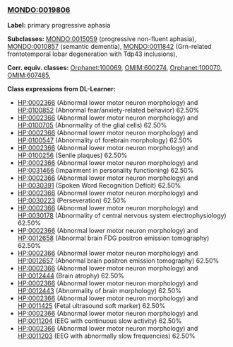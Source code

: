 
### [MONDO:0019806](http://purl.obolibrary.org/obo/MONDO_0019806)
**Label:** primary progressive aphasia

**Subclasses:** [MONDO:0015059](http://purl.obolibrary.org/obo/MONDO_0015059) (progressive non-fluent aphasia), [MONDO:0010857](http://purl.obolibrary.org/obo/MONDO_0010857) (semantic dementia), [MONDO:0011842](http://purl.obolibrary.org/obo/MONDO_0011842) (Grn-related frontotemporal lobar degeneration with Tdp43 inclusions), 

**Corr. equiv. classes:** [Orphanet:100069](http://www.orpha.net/ORDO/Orphanet_100069), [OMIM:600274](http://purl.obolibrary.org/obo/OMIM_600274), [Orphanet:100070](http://www.orpha.net/ORDO/Orphanet_100070), [OMIM:607485](http://purl.obolibrary.org/obo/OMIM_607485), 

**Class expressions from DL-Learner:**

- [HP:0002366](http://purl.obolibrary.org/obo/HP_0002366) (Abnormal lower motor neuron morphology) and [HP:0100852](http://purl.obolibrary.org/obo/HP_0100852) (Abnormal fear/anxiety-related behavior) 62.50%
- [HP:0002366](http://purl.obolibrary.org/obo/HP_0002366) (Abnormal lower motor neuron morphology) and [HP:0100705](http://purl.obolibrary.org/obo/HP_0100705) (Abnormality of the glial cells) 62.50%
- [HP:0002366](http://purl.obolibrary.org/obo/HP_0002366) (Abnormal lower motor neuron morphology) and [HP:0100547](http://purl.obolibrary.org/obo/HP_0100547) (Abnormality of forebrain morphology) 62.50%
- [HP:0002366](http://purl.obolibrary.org/obo/HP_0002366) (Abnormal lower motor neuron morphology) and [HP:0100256](http://purl.obolibrary.org/obo/HP_0100256) (Senile plaques) 62.50%
- [HP:0002366](http://purl.obolibrary.org/obo/HP_0002366) (Abnormal lower motor neuron morphology) and [HP:0031466](http://purl.obolibrary.org/obo/HP_0031466) (Impairment in personality functioning) 62.50%
- [HP:0002366](http://purl.obolibrary.org/obo/HP_0002366) (Abnormal lower motor neuron morphology) and [HP:0030391](http://purl.obolibrary.org/obo/HP_0030391) (Spoken Word Recognition Deficit) 62.50%
- [HP:0002366](http://purl.obolibrary.org/obo/HP_0002366) (Abnormal lower motor neuron morphology) and [HP:0030223](http://purl.obolibrary.org/obo/HP_0030223) (Perseveration) 62.50%
- [HP:0002366](http://purl.obolibrary.org/obo/HP_0002366) (Abnormal lower motor neuron morphology) and [HP:0030178](http://purl.obolibrary.org/obo/HP_0030178) (Abnormality of central nervous system electrophysiology) 62.50%
- [HP:0002366](http://purl.obolibrary.org/obo/HP_0002366) (Abnormal lower motor neuron morphology) and [HP:0012658](http://purl.obolibrary.org/obo/HP_0012658) (Abnormal brain FDG positron emission tomography) 62.50%
- [HP:0002366](http://purl.obolibrary.org/obo/HP_0002366) (Abnormal lower motor neuron morphology) and [HP:0012657](http://purl.obolibrary.org/obo/HP_0012657) (Abnormal brain positron emission tomography) 62.50%
- [HP:0002366](http://purl.obolibrary.org/obo/HP_0002366) (Abnormal lower motor neuron morphology) and [HP:0012444](http://purl.obolibrary.org/obo/HP_0012444) (Brain atrophy) 62.50%
- [HP:0002366](http://purl.obolibrary.org/obo/HP_0002366) (Abnormal lower motor neuron morphology) and [HP:0012443](http://purl.obolibrary.org/obo/HP_0012443) (Abnormality of brain morphology) 62.50%
- [HP:0002366](http://purl.obolibrary.org/obo/HP_0002366) (Abnormal lower motor neuron morphology) and [HP:0011425](http://purl.obolibrary.org/obo/HP_0011425) (Fetal ultrasound soft marker) 62.50%
- [HP:0002366](http://purl.obolibrary.org/obo/HP_0002366) (Abnormal lower motor neuron morphology) and [HP:0011204](http://purl.obolibrary.org/obo/HP_0011204) (EEG with continuous slow activity) 62.50%
- [HP:0002366](http://purl.obolibrary.org/obo/HP_0002366) (Abnormal lower motor neuron morphology) and [HP:0011203](http://purl.obolibrary.org/obo/HP_0011203) (EEG with abnormally slow frequencies) 62.50%


